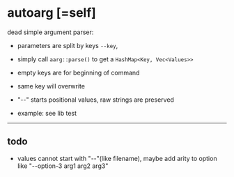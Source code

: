 # autoarg [=self]

dead simple argument parser:

* parameters are split by keys `--key`,

* simply call `aarg::parse()` to get a `HashMap<Key, Vec<Values>>`

* empty keys are for beginning of command

* same key will overwrite

* "--" starts positional values, raw strings are preserved

* example: see lib test

---

## todo

* values cannot start with "--"(like filename), maybe add arity to option
like "--option-3 arg1 arg2 arg3"
